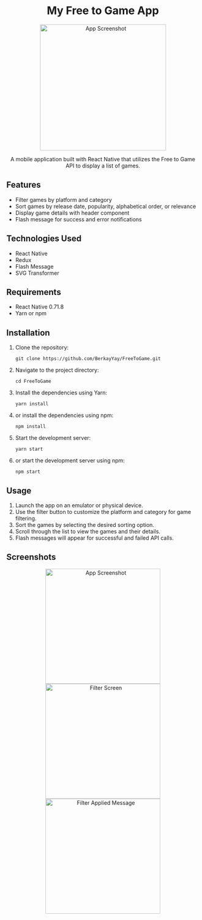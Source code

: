 <!DOCTYPE html>
<html lang="en">

<body>
  <h1 align="center">My Free to Game App</h1>

  <p align="center">
    <img width="329" alt="App Screenshot" src="https://github.com/BerkayYay/FreeToGame/assets/61309524/41583117-6045-4d38-a779-73fbd3ebb882">
  </p>

  <p align="center">
    A mobile application built with React Native that utilizes the Free to Game API to display a list of games.
  </p>

  <h2>Features</h2>

  <ul>
    <li>Filter games by platform and category</li>
    <li>Sort games by release date, popularity, alphabetical order, or relevance</li>
    <li>Display game details with header component</li>
    <li>Flash message for success and error notifications</li>
  </ul>

  <h2>Technologies Used</h2>

  <ul>
    <li>React Native</li>
    <li>Redux</li>
    <li>Flash Message</li>
    <li>SVG Transformer</li>
  </ul>

  <h2>Requirements</h2>

  <ul>
    <li>React Native 0.71.8</li>
    <li>Yarn or npm</li>
  </ul>

  <h2>Installation</h2>

  <ol>
    <li>Clone the repository:</li>
    <pre><code>git clone https://github.com/BerkayYay/FreeToGame.git</code></pre>
    <li>Navigate to the project directory:</li>
    <pre><code>cd FreeToGame</code></pre>
    <li>Install the dependencies using Yarn:</li>
    <pre><code>yarn install</code></pre>
    <li>or install the dependencies using npm:</li>
    <pre><code>npm install</code></pre>
    <li>Start the development server:</li>
    <pre><code>yarn start</code></pre>
    <li>or start the development server using npm:</li>
    <pre><code>npm start</code></pre>
  </ol>

  <h2>Usage</h2>

  <ol>
    <li>Launch the app on an emulator or physical device.</li>
    <li>Use the filter button to customize the platform and category for game filtering.</li>
    <li>Sort the games by selecting the desired sorting option.</li>
    <li>Scroll through the list to view the games and their details.</li>
    <li>Flash messages will appear for successful and failed API calls.</li>
  </ol>

  <h2>Screenshots</h2>

  <!-- Add relevant screenshots of the app here -->
  <p align="center" flex-direction="row" >
    <img width="300" alt="App Screenshot" src="https://github.com/BerkayYay/FreeToGame/assets/61309524/41583117-6045-4d38-a779-73fbd3ebb882">
    <img width="300" alt="Filter Screen" src="https://github.com/BerkayYay/FreeToGame/assets/61309524/5a394f37-9d16-43d1-bf8c-632738c1fa6f">
    <img width="300" alt="Filter Applied Message" src="https://github.com/BerkayYay/FreeToGame/assets/61309524/e0e9fcfd-71ea-4adf-ba5c-ef410e5d8873">

  </p>
 
</body>

</html>
